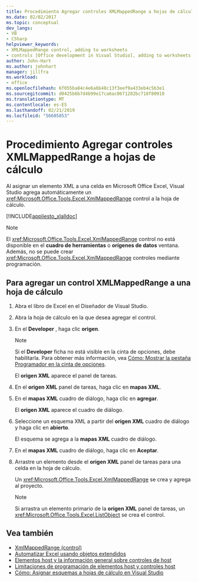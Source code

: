 ```yaml
---
title: Procedimiento Agregar controles XMLMappedRange a hojas de cálculo
ms.date: 02/02/2017
ms.topic: conceptual
dev_langs:
- VB
- CSharp
helpviewer_keywords:
- XMLMappedRange control, adding to worksheets
- controls [Office development in Visual Studio], adding to worksheets
author: John-Hart
ms.author: johnhart
manager: jillfra
ms.workload:
- office
ms.openlocfilehash: 6f055ba84c4e6a6b48c13f3eef9a433eb4c5b3e1
ms.sourcegitcommit: d0425b6b7d4b99e17ca6ac0671282bc718f80910
ms.translationtype: MT
ms.contentlocale: es-ES
ms.lasthandoff: 02/21/2019
ms.locfileid: "56605853"
---
```

# <a name="how-to-add-xmlmappedrange-controls-to-worksheets"></a>Procedimiento Agregar controles XMLMappedRange a hojas de cálculo
  Al asignar un elemento XML a una celda en Microsoft Office Excel, Visual Studio agrega automáticamente un <xref:Microsoft.Office.Tools.Excel.XmlMappedRange> control a la hoja de cálculo.

 [!INCLUDE[appliesto_xlalldoc](../vsto/includes/appliesto-xlalldoc-md.md)]

> [!NOTE]
>  El <xref:Microsoft.Office.Tools.Excel.XmlMappedRange> control no está disponible en el **cuadro de herramientas** o **orígenes de datos** ventana. Además, no se puede crear <xref:Microsoft.Office.Tools.Excel.XmlMappedRange> controles mediante programación.

## <a name="to-add-an-xmlmappedrange-control-to-a-worksheet"></a>Para agregar un control XMLMappedRange a una hoja de cálculo

1.  Abra el libro de Excel en el Diseñador de Visual Studio.

2.  Abra la hoja de cálculo en la que desea agregar el control.

3.  En el **Developer** , haga clic **origen**.

    > [!NOTE]
    >  Si el **Developer** ficha no está visible en la cinta de opciones, debe habilitarla. Para obtener más información, vea [Cómo: Mostrar la pestaña Programador en la cinta de opciones](../vsto/how-to-show-the-developer-tab-on-the-ribbon.md).

     El **origen XML** aparece el panel de tareas.

4.  En el **origen XML** panel de tareas, haga clic en **mapas XML**.

5.  En el **mapas XML** cuadro de diálogo, haga clic en **agregar**.

     El **origen XML** aparece el cuadro de diálogo.

6.  Seleccione un esquema XML a partir del **origen XML** cuadro de diálogo y haga clic en **abierto**.

     El esquema se agrega a la **mapas XML** cuadro de diálogo.

7.  En el **mapas XML** cuadro de diálogo, haga clic en **Aceptar**.

8.  Arrastre un elemento desde el **origen XML** panel de tareas para una celda en la hoja de cálculo.

     Un <xref:Microsoft.Office.Tools.Excel.XmlMappedRange> se crea y agrega al proyecto.

    > [!NOTE]
    >  Si arrastra un elemento primario de la **origen XML** panel de tareas, un <xref:Microsoft.Office.Tools.Excel.ListObject> se crea el control.

## <a name="see-also"></a>Vea también
- [XmlMappedRange (control)](../vsto/xmlmappedrange-control.md)
- [Automatizar Excel usando objetos extendidos](../vsto/automating-excel-by-using-extended-objects.md)
- [Elementos host y la información general sobre controles de host](../vsto/host-items-and-host-controls-overview.md)
- [Limitaciones de programación de elementos host y controles host](../vsto/programmatic-limitations-of-host-items-and-host-controls.md)
- [Cómo: Asignar esquemas a hojas de cálculo en Visual Studio](../vsto/how-to-map-schemas-to-worksheets-inside-visual-studio.md)
